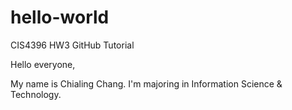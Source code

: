 # hello-world
CIS4396 HW3 GitHub Tutorial

Hello everyone,

My name is Chialing Chang. I'm majoring in Information Science & Technology.
